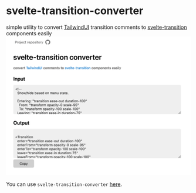 # svelte-transition-converter
simple utility to convert [TailwindUI](https://tailwindui.com) transition comments to [svelte-transition](https://www.npmjs.com/package/svelte-transition) components easily
![Preview](./assets/preview.png)

You can use `svelte-transition-converter` [here](https://kuba1meow.github.io/svelte-transition-converter/).
